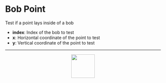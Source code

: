 # Bob Point
Test if a point lays inside of a bob
- **index**: Index of the bob to test
- **x**: Horizontal coordinate of the point to test
- **y**: Vertical coordinate of the point to test
---
<p align="center"><img valign="middle" width="76px" src="https://drive.google.com/uc?export=view&id=1c2KO0LJpvMS9X9CAGV6dOfciR7OWhdKA" /></p>